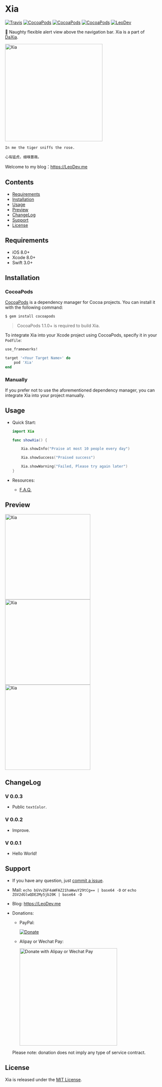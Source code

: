 # Xia

[![Travis](https://img.shields.io/travis/iTofu/Xia.svg?style=flat)](https://travis-ci.org/iTofu/Xia)
[![CocoaPods](https://img.shields.io/cocoapods/v/Xia.svg)](http://cocoadocs.org/docsets/Xia)
[![CocoaPods](https://img.shields.io/cocoapods/l/Xia.svg)](https://raw.githubusercontent.com/iTofu/Xia/master/LICENSE)
[![CocoaPods](https://img.shields.io/cocoapods/p/Xia.svg)](http://cocoadocs.org/docsets/Xia)
[![LeoDev](https://img.shields.io/badge/blog-LeoDev.me-brightgreen.svg)](https://LeoDev.me)

🌟 Naughty flexible alert view above the navigation bar. Xia is a part of [DaXia](https://github.com/iTofu/DaXia).

<img src="https://raw.githubusercontent.com/iTofu/Xia/master/XiaDemoImage/XiaDemoImage.png" alt="Xia" title="Xia" width="320"/>

```
In me the tiger sniffs the rose.

心有猛虎，细嗅蔷薇。
```

Welcome to my blog：https://LeoDev.me



## Contents

* [Requirements](https://github.com/iTofu/Xia#requirements)
* [Installation](https://github.com/iTofu/Xia#installation)
* [Usage](https://github.com/iTofu/Xia#usage)
* [Preview](https://github.com/iTofu/Xia#preview)
* [ChangeLog](https://github.com/iTofu/Xia#changelog)
* [Support](https://github.com/iTofu/Xia#support)
* [License](https://github.com/iTofu/Xia#license)



## Requirements

* iOS 8.0+
* Xcode 8.0+
* Swift 3.0+



## Installation

### CocoaPods

[CocoaPods](http://cocoapods.org) is a dependency manager for Cocoa projects. You can install it with the following command:

```bash
$ gem install cocoapods
```

> CocoaPods 1.1.0+ is required to build Xia.

To integrate Xia into your Xcode project using CocoaPods, specify it in your `Podfile`:

```ruby
use_frameworks!

target '<Your Target Name>' do
    pod 'Xia'
end
```

### Manually

If you prefer not to use the aforementioned dependency manager, you can integrate Xia into your project manually.



## Usage

* Quick Start:

  ```swift
  import Xia

  func showXia() {

      Xia.showInfo("Praise at most 10 people every day")

      Xia.showSuccess("Praised success")

      Xia.showWarning("Failed, Please try again later")
  }
  ```

* Resources:

  * [F.A.Q.](https://github.com/iTofu/Xia/issues?q=)


## Preview

<img src="https://raw.githubusercontent.com/iTofu/Xia/master/XiaDemoImage/XiaDemoImageInfo.png" alt="Xia" title="Xia" width="280"/> <img src="https://raw.githubusercontent.com/iTofu/Xia/master/XiaDemoImage/XiaDemoImageSuccess.png" alt="Xia" title="Xia" width="280"/> <img src="https://raw.githubusercontent.com/iTofu/Xia/master/XiaDemoImage/XiaDemoImageWarning.png" alt="Xia" title="Xia" width="280"/>


## ChangeLog

### V 0.0.3

* Public `textColor`.

### V 0.0.2

* Improve.

### V 0.0.1

* Hello World!



## Support

* If you have any question, just [commit a issue](https://github.com/iTofu/Xia/issues/new).

* Mail: `echo bGVvZGF4aWFAZ21haWwuY29tCg== | base64 -D` or `echo ZGV2dGlwQDE2My5jb20K | base64 -D`

* Blog: https://LeoDev.me

* Donations:

  * PayPal:

    [![Donate](https://www.paypalobjects.com/en_US/i/btn/btn_donate_SM.gif)](https://www.paypal.com/cgi-bin/webscr?cmd=_donations&business=leodaxia@gmail.com&item_name=Support%20Leo)

  * Alipay or Wechat Pay:

    <img src="https://cdnqiniu.leodev.me/donate.png?v=1" alt="Donate with Alipay or Wechat Pay" title="Donate with Alipay or Wechat Pay" width="320"/>

  Please note: donation does not imply any type of service contract.


## License

Xia is released under the [MIT License](https://github.com/iTofu/Xia/blob/master/LICENSE).
